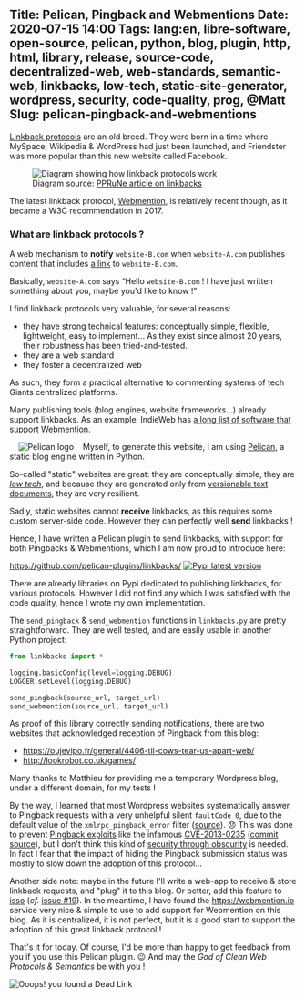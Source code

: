 Title: Pelican, Pingback and Webmentions
Date: 2020-07-15 14:00
Tags: lang:en, libre-software, open-source, pelican, python, blog, plugin, http, html, library, release, source-code, decentralized-web, web-standards, semantic-web, linkbacks, low-tech, static-site-generator, wordpress, security, code-quality, prog, @Matt
Slug: pelican-pingback-and-webmentions
---
<!-- Partagé sur :
- [x] IRC indieweb.org
- [ ] subReddits: Python, ...
- [ ] pelican news ?
-->

[Linkback protocols](https://en.wikipedia.org/wiki/Linkback) are an old breed.
They were born in a time where MySpace, Wikipedia & WordPress had just been launched,
and Friendster was more popular than this new website called Facebook.

<figure>
  <img alt="Diagram showing how linkback protocols work" src="images/2020/07/linkback.gif">
  <figcaption>Diagram source: <a href="https://www.pprune.org/misc.php?do=linkbacks">PPRuNe article on linkbacks</a></figcaption>
</figure>

The latest linkback protocol, [Webmention](https://indieweb.org/Webmention), is relatively recent though,
as it became a W3C recommendation in 2017.

### What are linkback protocols ?

A web mechanism to **notify** `website-B.com`
when `website-A.com` publishes content that includes [a link](https://en.wikipedia.org/wiki/Hyperlink) to `website-B.com`.

Basically, `website-A.com` says “Hello `website-B.com` ! I have just written something about you, maybe you'd like to know !”

I find linkback protocols very valuable, for several reasons:

- they have strong technical features: conceptually simple, flexible, lightweight, easy to implement...
As they exist since almost 20 years, their robustness has been tried-and-tested.
- they are a web standard
- they foster a decentralized web

As such, they form a practical alternative to commenting systems of tech Giants centralized platforms.

Many publishing tools (blog engines, website frameworks...) already support linkbacks.
As an example, IndieWeb has [a long list of software that support Webmention](https://indieweb.org/Webmention#Publishing_Software).

<img class="pelican-logo" alt="Pelican logo" src="images/open-source/pelican-logo.png">

Myself, to generate this website, I am using [Pelican](https://getpelican.com),
a static blog engine written in Python.

So-called "static" websites are great: they are conceptually simple,
they are [_low tech_](https://homebrewserver.club/low-tech-website-howto.html#software),
and because they are generated only from [versionable text documents](https://en.wikipedia.org/wiki/Version_control), they are very resilient.

Sadly, static websites cannot **receive** linkbacks, as this requires some custom server-side code.
However they can perfectly well **send** linkbacks !

Hence, I have written a Pelican plugin to send linkbacks,
with support for both Pingbacks & Webmentions,
which I am now proud to introduce here:

<https://github.com/pelican-plugins/linkbacks/> [![Pypi latest version](https://img.shields.io/pypi/v/pelican-plugin-linkbacks.svg)](https://pypi.python.org/pypi/pelican-plugin-linkbacks)

There are already libraries on Pypi dedicated to publishing linkbacks, for various protocols.
However I did not find any which I was satisfied with the code quality, hence I wrote my own implementation.

The `send_pingback` & `send_webmention` functions in `linkbacks.py` are pretty straightforward.
They are well tested, and are easily usable in another Python project:

```python
from linkbacks import *

logging.basicConfig(level=logging.DEBUG)
LOGGER.setLevel(logging.DEBUG)

send_pingback(source_url, target_url)
send_webmention(source_url, target_url)
```

As proof of this library correctly sending notifications, there are two websites that acknowledged reception of Pingback from this blog:

- <https://oujevipo.fr/general/4406-til-cows-tear-us-apart-web/>
- <http://lookrobot.co.uk/games/>

Many thanks to Matthieu for providing me a temporary Wordpress blog, under a different domain, for my tests !

By the way, I learned that most Wordpress websites systematically answer to Pingback requests with a very unhelpful silent `faultCode 0`, due to the default value of the `xmlrpc_pingback_error` filter ([source](https://github.com/WordPress/WordPress/blob/5.4.2/wp-includes/comment.php#L3016)). 😞
This was done to prevent [Pingback exploits](https://en.wikipedia.org/wiki/Pingback#Exploits) like the infamous [CVE-2013-0235](https://nvd.nist.gov/vuln/detail/CVE-2013-0235) ([commit source](https://github.com/WordPress/WordPress/commit/82e9c40)),
but I don't think this kind of [security through obscurity](https://en.wikipedia.org/wiki/Security_through_obscurity) is needed.
In fact I fear that the impact of hiding the Pingback submission status was mostly to slow down the adoption of this protocol...

Another side note: maybe in the future I'll write a web-app to receive & store linkback requests,
and "plug" it to this blog. Or better, add this feature to [isso](https://posativ.org/isso/) (_cf._ [issue #19](https://github.com/posativ/isso/issues/19)).
In the meantime, I have found the <https://webmention.io> service very nice & simple to use to add support for Webmention on this blog.
As it is centralized, it is not perfect, but it is a good start to support the adoption of this great linkback protocol !

That's it for today.
Of course, I'd be more than happy to get feedback from you if you use this Pelican plugin. 😉
And may the _God of Clean Web Protocols & Semantics_ be with you !

![Ooops! you found a Dead Link](https://chezsoi.org/lucas/wwcb/photos/404-Dead_Link.jpg)


<style>
.uk-article-content > p:nth-child(16) { /* Link to GitHub repo */
  display: block;
  text-align: center;
  border: 1px solid black;
  border-radius: 10rem;
  padding: 1rem;
  margin: 2rem 10vw;
}
.pelican-logo { float: left; max-height: 6rem; margin: 0 1rem; }
</style>
